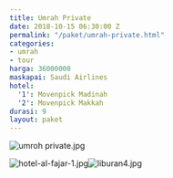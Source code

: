 ```yaml
---
title: Umrah Private
date: 2018-10-15 06:30:00 Z
permalink: "/paket/umrah-private.html"
categories:
- umrah
- tour
harga: 36000000
maskapai: Saudi Airlines
hotel:
  '1': Movenpick Madinah
  '2': Movenpick Makkah
durasi: 9
layout: paket
---
```


![umroh private.jpg](/uploads/umroh%20private.jpg)

![hotel-al-fajar-1.jpg](/uploads/hotel-al-fajar-1.jpg)![liburan4.jpg](/uploads/liburan4.jpg)